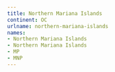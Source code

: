 ```yaml
---
title: Northern Mariana Islands
continent: OC
urlname: northern-mariana-islands
names:
- Northern Mariana Islands
- Northern Mariana Islands
- MP
- MNP
---
```


